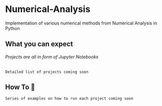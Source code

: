 # Numerical-Analysis

Implementation of various numerical methods from Numerical Analysis in Python

## What you can expect 

###### Projects are all in form of Jupyter Notebooks 
```
Detailed list of projects coming soon

```

## How To 🤖

```
Series of examples on how to run each project coming soon

```
